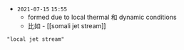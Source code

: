- `2021-07-15`  `15:55`
	- formed due to local thermal 和 dynamic conditions
	- 比如  - [[somali jet stream]]

```query
"local jet stream"
```